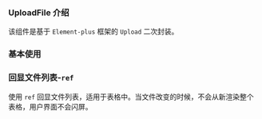 ### UploadFile 介绍

该组件是基于 `Element-plus` 框架的 `Upload` 二次封装。

### 基本使用

<preview path="../examples/uploadFile/base.vue"></preview>

### 回显文件列表-`ref`

使用 `ref` 回显文件列表，适用于表格中。当文件改变的时候，不会从新渲染整个表格，用户界面不会闪屏。

<preview path="../examples/uploadFile/echoFileList.vue"></preview>

